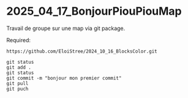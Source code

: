 # 2025_04_17_BonjourPiouPiouMap

Travail de groupe sur une map via git package.

Required:
```
https://github.com/EloiStree/2024_10_16_BlocksColor.git

```


```
git status
git add .
git status
git commit -m "bonjour mon premier commit"
git pull
git puch
```

